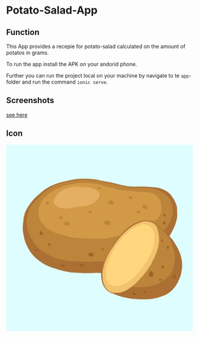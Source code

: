 # Potato-Salad-App

## Function

This App provides a recepie for potato-salad calculated on the amount of potatos in grams.

To run the app install the APK on your andorid phone.

Further you can run the project local on your machine by navigate to te `app`-folder and run the command `ionic serve`.

## Screenshots

[see here](https://user-images.githubusercontent.com/30869493/109681420-bd2e7900-7b7d-11eb-8d83-127f8337c510.mp4)



## Icon
![icon](./assets/icon.jpg)